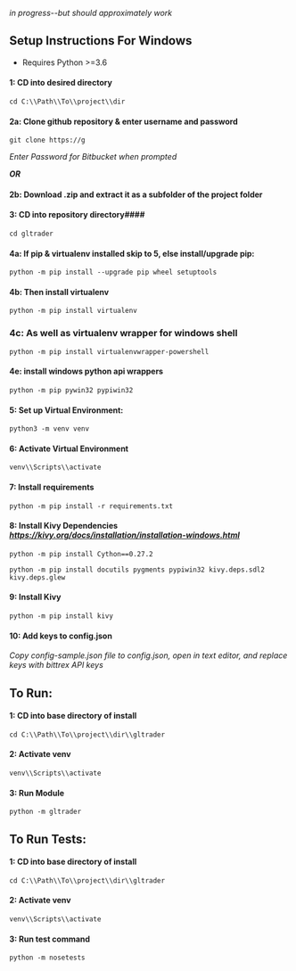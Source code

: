 
 *in progress--but should approximately work*

## Setup Instructions For Windows

* Requires Python >=3.6

#### 1: CD into desired directory

    cd C:\\Path\\To\\project\\dir

#### 2a: Clone github repository & enter username and password

    git clone https://g

*Enter Password for Bitbucket when prompted*

***OR***

#### 2b: Download .zip and extract it as a subfolder of the project folder

#### 3: CD into repository directory####

    cd gltrader

#### 4a: If pip & virtualenv installed skip to 5, else install/upgrade pip:

    python -m pip install --upgrade pip wheel setuptools

#### 4b: Then install virtualenv

    python -m pip install virtualenv

### 4c: As well as virtualenv wrapper for windows shell

    python -m pip install virtualenvwrapper-powershell

#### 4e: install windows python api wrappers

    python -m pip pywin32 pypiwin32

#### 5: Set up Virtual Environment:

    python3 -m venv venv

#### 6: Activate Virtual Environment

    venv\\Scripts\\activate

#### 7: Install requirements

    python -m pip install -r requirements.txt

#### 8: Install Kivy Dependencies *https://kivy.org/docs/installation/installation-windows.html*

    python -m pip install Cython==0.27.2

    python -m pip install docutils pygments pypiwin32 kivy.deps.sdl2 kivy.deps.glew

#### 9: Install Kivy

    python -m pip install kivy

#### 10: Add keys to config.json

*Copy config-sample.json file to config.json, open in text editor, and replace keys with bittrex API keys*


## To Run:

#### 1: CD into base directory of install

    cd C:\\Path\\To\\project\\dir\\gltrader

#### 2: Activate venv

    venv\\Scripts\\activate

#### 3: Run Module

    python -m gltrader

## To Run Tests:

#### 1: CD into base directory of install

    cd C:\\Path\\To\\project\\dir\\gltrader

#### 2: Activate venv

    venv\\Scripts\\activate

#### 3: Run test command

    python -m nosetests
